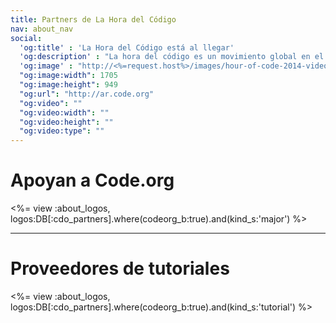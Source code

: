 ```yaml
---
title: Partners de La Hora del Código
nav: about_nav
social:
  'og:title' : 'La Hora del Código está al llegar'
  'og:description' : "La hora del código es un movimiento global en el que participan decenas de millones de estudiantes en más de 180 países y en más de 30 idiomas, con edades entre 4 y 104 años."
  'og:image' : "http://<%=request.host%>/images/hour-of-code-2014-video-thumbnail.jpg"
  "og:image:width": 1705
  "og:image:height": 949
  "og:url": "http://ar.code.org"
  "og:video": ""
  "og:video:width": ""
  "og:video:height": ""
  "og:video:type": ""
---
```


# Apoyan a Code.org

<%= view :about_logos, logos:DB[:cdo_partners].where(codeorg_b:true).and(kind_s:'major') %>

---

# Proveedores de tutoriales

<%= view :about_logos, logos:DB[:cdo_partners].where(codeorg_b:true).and(kind_s:'tutorial') %>